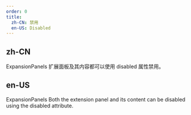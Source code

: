 ```yaml
---
order: 0
title:
  zh-CN: 禁用
  en-US: Disabled
---
```


## zh-CN

ExpansionPanels  扩展面板及其内容都可以使用 disabled 属性禁用。

## en-US

ExpansionPanels Both the extension panel and its content can be disabled using the disabled attribute. 